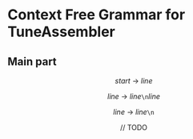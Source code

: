 # Context Free Grammar for TuneAssembler

## Main part
<div align="center">

*start* -> *line*

*line* -> *line*`\n`*line*

*line* -> *line*`\n`

// TODO

</div>